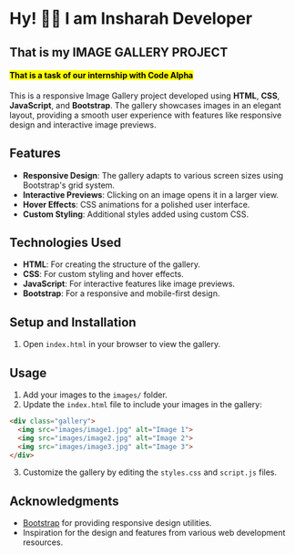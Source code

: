 
<h1>Hy! 👋🏻 I am Insharah Developer</h1>
<h2>That is my <b>IMAGE GALLERY PROJECT</b></h2>
<h4><mark>That is a task of our internship with <b>Code Alpha</b></mark></h4>

This is a responsive Image Gallery project developed using **HTML**, **CSS**, **JavaScript**, and **Bootstrap**. The gallery showcases images in an elegant layout, providing a smooth user experience with features like responsive design and interactive image previews.

## Features

- **Responsive Design**: The gallery adapts to various screen sizes using Bootstrap's grid system.
- **Interactive Previews**: Clicking on an image opens it in a larger view.
- **Hover Effects**: CSS animations for a polished user interface.
- **Custom Styling**: Additional styles added using custom CSS.

## Technologies Used

- **HTML**: For creating the structure of the gallery.
- **CSS**: For custom styling and hover effects.
- **JavaScript**: For interactive features like image previews.
- **Bootstrap**: For a responsive and mobile-first design.

## Setup and Installation

1. Open `index.html` in your browser to view the gallery.

## Usage

1. Add your images to the `images/` folder.
2. Update the `index.html` file to include your images in the gallery:

```html
<div class="gallery">
  <img src="images/image1.jpg" alt="Image 1">
  <img src="images/image2.jpg" alt="Image 2">
  <img src="images/image3.jpg" alt="Image 3">
</div>
```

3. Customize the gallery by editing the `styles.css` and `script.js` files.

## Acknowledgments

- [Bootstrap](https://getbootstrap.com/) for providing responsive design utilities.
- Inspiration for the design and features from various web development resources.
